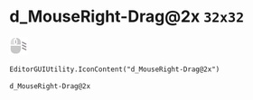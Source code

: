 # d_MouseRight-Drag@2x `32x32`
<img src="/img/d_MouseRight-Drag@2x.png" width=32 height=32>

``` CSharp
EditorGUIUtility.IconContent("d_MouseRight-Drag@2x")
```
```
d_MouseRight-Drag@2x
```

